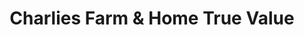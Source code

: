 ---
title: "Charlies Farm & Home True Value"
url: /wentzville/charlies-farm-and-home-true-value/
shop: general
---